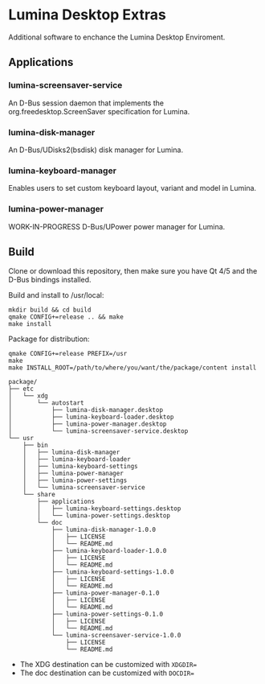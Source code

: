 # Lumina Desktop Extras

Additional software to enchance the Lumina Desktop Enviroment.

## Applications

### lumina-screensaver-service

An D-Bus session daemon that implements the org.freedesktop.ScreenSaver specification for Lumina.

### lumina-disk-manager

An D-Bus/UDisks2(bsdisk) disk manager for Lumina.

### lumina-keyboard-manager

Enables users to set custom keyboard layout, variant and model in Lumina.

### lumina-power-manager

WORK-IN-PROGRESS D-Bus/UPower power manager for Lumina.

## Build

Clone or download this repository, then make sure you have Qt 4/5 and the D-Bus bindings installed.

Build and install to /usr/local:

```
mkdir build && cd build
qmake CONFIG+=release .. && make
make install
```

Package for distribution:

```
qmake CONFIG+=release PREFIX=/usr
make
make INSTALL_ROOT=/path/to/where/you/want/the/package/content install
```
```
package/
├── etc
│   └── xdg
│       └── autostart
│           ├── lumina-disk-manager.desktop
│           ├── lumina-keyboard-loader.desktop
│           ├── lumina-power-manager.desktop
│           └── lumina-screensaver-service.desktop
└── usr
    ├── bin
    │   ├── lumina-disk-manager
    │   ├── lumina-keyboard-loader
    │   ├── lumina-keyboard-settings
    │   ├── lumina-power-manager
    │   ├── lumina-power-settings
    │   └── lumina-screensaver-service
    └── share
        ├── applications
        │   ├── lumina-keyboard-settings.desktop
        │   └── lumina-power-settings.desktop
        └── doc
            ├── lumina-disk-manager-1.0.0
            │   ├── LICENSE
            │   └── README.md
            ├── lumina-keyboard-loader-1.0.0
            │   ├── LICENSE
            │   └── README.md
            ├── lumina-keyboard-settings-1.0.0
            │   ├── LICENSE
            │   └── README.md
            ├── lumina-power-manager-0.1.0
            │   ├── LICENSE
            │   └── README.md
            ├── lumina-power-settings-0.1.0
            │   ├── LICENSE
            │   └── README.md
            └── lumina-screensaver-service-1.0.0
                ├── LICENSE
                └── README.md
```
 * The XDG destination can be customized with ``XDGDIR=``
 * The doc destination can be customized with ``DOCDIR=``
